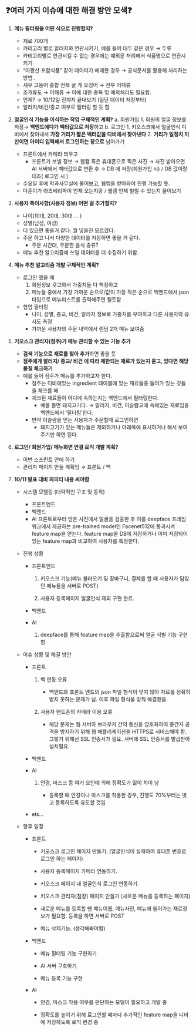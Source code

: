 ## ❓여러 가지 이슈에 대한 해결 방안 모색❓

1. **메뉴 필터링을 어떤 식으로 진행할지?**
   - 재료 700개
   - 카테고리 별로 알러지와 연관시키기, 예를 들어 대두 같은 경우 → 두류
   - 카테고리별로 연관시킬 수 없는 경우에는 예외문 처리해서 식품명으로 연관시키기
   - “아황산 포함식품” 같이 데이터가 애매한 경우 → 공식문서를 활용해 처리하는 방법..
   - 새우 고등어 홍합 전복 굴 게 오징어 → 전부 어패류
   - 조개류도 → 어패류 → 이에 대한 중복 및 예외처리도 필요함.
   - 언제? → 10/12일 전까지 끝내보기 (일단 데이터 저장부터)
   - 알러지/비건/종교 여부로 필터링 할 듯 함
2. **얼굴인식 기능을 이식하는 작업 구체적인 계획?**
   a. 회원가입 1. 회원의 얼굴 정보를 저장→ **백엔드에다가 벡터값으로 저장**하고
   b. 로그인 1. 키오스크에서 얼굴인식 디비에서 찾아내서 **가장 거리가 짧은 벡터값을 디비에서 찾아낸다** 2. **거리가 일정치 미만이면 아이디 입력해서 로그인하는 창으로** 넘어가기
   - 프론트에서 카메라 띄우고
     - 프론트가 보낼 정보 → 웹캠 혹은 휴대폰으로 찍은 사진 → 사진 받아오면 AI 서버에서 벡터값으로 변환 후 → DB 에 저장(회원가입 시) / DB 값이랑 대조( 로그인 시 )
   - 수요일 후에 학과사무실에 물어보고, 웹캠을 받아와야 진행 가능할 듯.
   - 다훈이가 라즈베리파이 언제 오는지랑 / 웹캠 언제 빌릴 수 있는지 물어보기
3. **사용자 특이사항(사용자 정보) 어떤 걸 추가할지?**
   - 나이(10대, 20대, 30대 … )
   - 성별(남성, 여성)
   - 더 있으면 좋을거 같다. 뭘 넣을진 모르겠다.
   - 주문 하고 나서 다양한 데이터를 저장하면 좋을 거 같다.
     - 주문 시간대, 주문한 음식 종류?
   - 메뉴 추천 알고리즘에 쓰일 데이터를 더 수집하기 위함.
4. **메뉴 추천 알고리즘 개발 구체적인 계획?**
   - 로그인 했을 때
     1. 회원정보 갖고와서 가중치들 다 책정하고
     2. 메뉴들 중에서 가장 가까운 순으로/값이 가장 작은 순으로 백엔드에서 json타입으로 메뉴리스트를 출력해주면 될듯함
   - 협업 필터링
     - 나이, 성별, 종교, 비건, 알러지 정보로 가중치를 부여하고 다른 사용자와 유사도 측정
     - 가까운 사용자의 주문 내역에서 랜덤 2개 메뉴 보여줌
5. **키오스크 관리자(점주)가 메뉴 관리할 수 있는 기능 추가**
   - **검색 기능으로 재료를 찾아 추가**하면 좋을 듯
   - **점주에게 알러지/ 종교/ 비건 에 따라 제한되는 재료가 있는지 묻고, 있다면 해당 물질 체크하기**
   - 예를 들어 점주가 메뉴를 추가하고자 한다.
     - 점주는 디비에있는 ingredient 테이블에 있는 재료들중 들어가 있는 것들을 체크를 해
     - 체크된 재료들이 어디에 속하는지는 백엔드에서 필터링한다.
       - 예를 들면 돼지고기다. → 알러지, 비건, 이슬람교에 속해있는 재료임을 백엔드에서 ‘필터링’한다.
     - 만약 이슬람을 믿는 사용자가 주문할때 로그인하면
       - 돼지고기가 있는 메뉴들은 제외하거나 아래쪽에 표시하거나 해서 보여주기만 하면 된다.
6. **로그인/ 회원가입/ 메뉴화면 연결 로직 개발 계획?**
   - 이번 스프린트 안에 하기
   - 관리자 페이지 만들 계획임 → 프론트 / 백
7. **10/11 발표 대비 피피티 내용 써야함**

   - 시스템 모델링 (대략적인 구조 및 동작)
     - 프론트엔드
     - 백엔드
     - AI
       프론트로부터 받은 사진에서 얼굴을 검출한 후 이를 deepface 프레임워크에서 제공하는 pre-trained model인 Facenet512에 통과시켜 feature map을 얻는다.
       feature map을 DB에 저장하거나 이미 저장되어 있는 feature map과 비교하여 사용자를 특정한다.
   - 진행 상황

     - 프론트엔드

       1. 키오스크 기능(메뉴 불러오기 및 장바구니, 결제를 할 때 사용자가 담았던 메뉴들을 서버로 POST)

       2. 사용자 등록페이지 얼굴인식 제외 구현 완료.

     - 백엔드
     - AI
       1. deepface를 통해 feature map을 추출함으로써 얼굴 식별 기능 구현함

   - 이슈 상황 및 해결 방안

     - 프론트

       1. 백 연동 오류

          - 백엔드와 프론트 엔드의 json 파일 형식이 맞지 않아 자료를 정확히 받지 못하는 문제가 남. 이후 파일 형식을 맞춰 해결했음.

       2. 사용자 핸드폰의 카메라 이용 오류

          - 해당 문제는 웹 서버와 브라우저 간의 통신을 암호화하여 중간자 공격을 방지하기 위해 웹 애플리케이션을 HTTPS로 서비스해야 함. 그렇기 위해선 SSL 인증서가 필요. 서버에 SSL 인증서를 발급받아 설치필요.

     - 백엔드

     - AI

       1. 안경, 마스크 등 여러 요인에 의해 정확도가 많이 차이 남

          - 등록할 때 안경이나 마스크를 착용한 경우, 진행도 70%부터는 벗고 등록하도록 유도할 것임

     - ets…

   - 향후 일정

     - 프론트

       - 키오스크 로그인 페이지 만들기. (얼굴인식이 실패하여 휴대폰 번호로 로그인 하는 페이지)

       - 사용자 등록페이지 카메라 연동하기.

       - 키오스크 페이지 내 얼굴인식 로그인 연동하기.

       - 키오스크 관리자(점장) 페이지 만들기 (새로운 메뉴를 등록하는 페이지)

       - 새로운 메뉴를 등록할 땐 메뉴이름, 메뉴사진, 메뉴에 들어가는 재료정보가 필요함. 등록을 하면 서버로 POST

       - 메뉴 삭제기능. (생각해봐야함)

     - 백엔드

       - 메뉴 필터링 기능 구현하기

       - AI 서버 구축하기

       - 메뉴 등록 기능 구현

     - AI

       - 안경, 마스크 착용 여부를 판단하는 모델이 필요하고 개발 중

       - 정확도를 높이기 위해 로그인할 때마다 추가적인 feature map을 디비에 저장하도록 로직 변경 중
